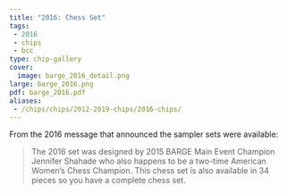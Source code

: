 ```yaml
---
title: "2016: Chess Set"
tags:
 - 2016
 - chips
 - bcc
type: chip-gallery
cover:
  image: barge_2016_detail.png
large: barge_2016.png
pdf: barge_2016.pdf
aliases:
 - /chips/chips/2012-2019-chips/2016-chips/
---
```


From the 2016 message that announced the sampler sets were available:

> The 2016 set was designed by 2015 BARGE Main Event Champion Jennifer Shahade
> who also happens to be a two-time American Women&#8217;s Chess Champion. This
> chess set is also available in 34 pieces so you have a complete chess set.
